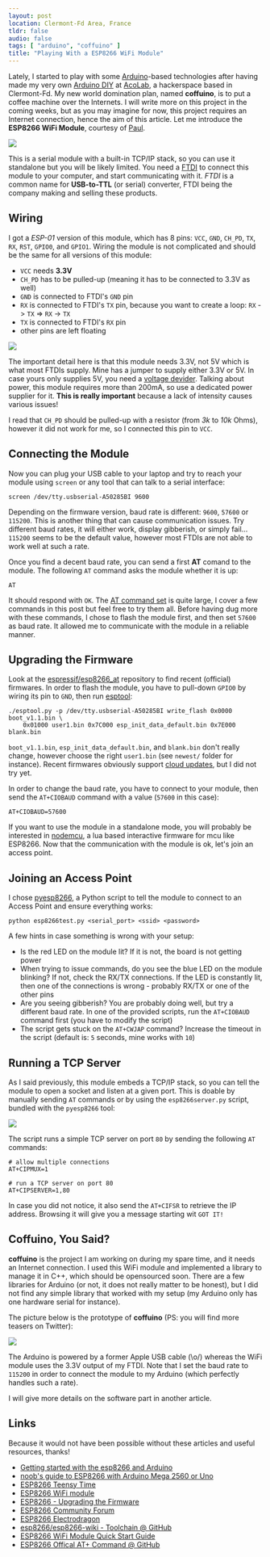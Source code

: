 ```yaml
---
layout: post
location: Clermont-Fd Area, France
tldr: false
audio: false
tags: [ "arduino", "coffuino" ]
title: "Playing With a ESP8266 WiFi Module"
---
```


Lately, I started to play with some [Arduino](http://arduino.cc/)-based
technologies after having made my very own [Arduino
DIY](http://redmine.acolab.fr/projects/yabbas-v1/wiki/YABBAS) at
[AcoLab](http://acolab.fr/), a hackerspace based in Clermont-Fd.  My new world
domination plan, named **coffuino**, is to put a coffee machine over the
Internets. I will write more on this project in the coming weeks, but as you may
imagine for now, this project requires an Internet connection, hence the aim of
this article. Let me introduce the **ESP8266 WiFi Module**, courtesy of
[Paul](https://twitter.com/disk_91).

![](/images/posts/2015/esp/esp8266.jpg)

This is a serial module with a built-in TCP/IP stack, so you can use it
standalone but you will be likely limited. You need a
[FTDI](https://en.wikipedia.org/wiki/FTDI) to connect this module to your
computer, and start communicating with it. _FTDI_ is a common name for
**USB-to-TTL** (or serial) converter, FTDI being the company making and selling
these products.

## Wiring

I got a _ESP-01_ version of this module, which has 8 pins: `VCC`, `GND`,
`CH_PD`, `TX`, `RX`, `RST`, `GPIO0`, and `GPIO1`. Wiring the module is not
complicated and should be the same for all versions of this module:

* `VCC` needs **3.3V**
* `CH_PD` has to be pulled-up (meaning it has to be connected to 3.3V as well)
* `GND` is connected to FTDI's `GND` pin
* `RX` is connected to FTDI's `TX` pin, because you want to create a loop: `RX` -> `TX` => `RX` -> `TX`
* `TX` is connected to FTDI's `RX` pin
* other pins are left floating

![](/images/posts/2015/esp/sketch.png)

The important detail here is that this module needs 3.3V, not 5V which is what
most FTDIs supply. Mine has a jumper to supply either 3.3V or 5V. In case yours
only supplies 5V, you need a [voltage
devider](https://en.wikipedia.org/wiki/Voltage_divider). Talking about power,
this module requires more than 200mA, so use a dedicated power supplier for it.
**This is really important** because a lack of intensity causes various issues!

I read that `CH_PD` should be pulled-up with a resistor (from _3k_ to _10k_
Ohms), however it did not work for me, so I connected this pin to `VCC`.

## Connecting the Module

Now you can plug your USB cable to your laptop and try to reach your module
using `screen` or any tool that can talk to a serial interface:

    screen /dev/tty.usbserial-A50285BI 9600

Depending on the firmware version, baud rate is different: `9600`, `57600` or
`115200`. This is another thing that can cause communication issues. Try
different baud rates, it will either work, display gibberish, or simply fail...
`115200` seems to be the default value, however most FTDIs are not able to work
well at such a rate.

Once you find a decent baud rate, you can send a first **AT** comand to the
module. The following `AT` command asks the module whether it is up:

    AT

It should respond with `OK`. The [AT command
set](https://github.com/espressif/esp8266_at/wiki/AT_Description) is quite
large, I cover a few commands in this post but feel free to try them all.
Before having dug more with these commands, I chose to flash the module first,
and then set `57600` as baud rate. It allowed me to communicate with the module
in a reliable manner.

## Upgrading the Firmware

Look at the
[espressif/esp8266_at](https://github.com/espressif/esp8266_at/tree/master/bin)
repository to find recent (official) firmwares. In order to flash the module,
you have to pull-down `GPIO0` by wiring its pin to `GND`, then run
[esptool](https://github.com/themadinventor/esptool):

    ./esptool.py -p /dev/tty.usbserial-A50285BI write_flash 0x0000 boot_v1.1.bin \
        0x01000 user1.bin 0x7C000 esp_init_data_default.bin 0x7E000 blank.bin

`boot_v1.1.bin`, `esp_init_data_default.bin`, and `blank.bin` don't really
change, however choose the right `user1.bin` (see `newest/` folder for
instance). Recent firmwares obviously support [cloud
updates](http://blog.electrodragon.com/cloud-updating-your-wi07c-esp8266-now/),
but I did not try yet.

In order to change the baud rate, you have to connect to your module, then send
the `AT+CIOBAUD` command with a value (`57600` in this case):

    AT+CIOBAUD=57600

If you want to use the module in a standalone mode, you will probably be
interested in [nodemcu](https://github.com/nodemcu/nodemcu-firmware), a lua
based interactive firmware for mcu like ESP8266.
Now that the communication with the module is ok, let's join an access point.


## Joining an Access Point

I chose [pyesp8266](https://github.com/guyz/pyesp8266), a Python script to tell
the module to connect to an Access Point and ensure everything works:

    python esp8266test.py <serial_port> <ssid> <password>

A few hints in case something is wrong with your setup:

* Is the red LED on the module lit? If it is not, the board is not getting
  power
* When trying to issue commands, do you see the blue LED on the module blinking?
  If not, check the RX/TX connections. If the LED is constantly lit, then one of
  the connections is wrong - probably RX/TX or one of the other pins
* Are you seeing gibberish? You are probably doing well, but try a different
  baud rate. In one of the provided scripts, run the `AT+CIOBAUD` command first
  (you have to modify the script)
* The script gets stuck on the `AT+CWJAP` command? Increase the timeout in the
  script (default is: `5` seconds, mine works with `10`)


## Running a TCP Server

As I said previously, this module embeds a TCP/IP stack, so you can tell the
module to open a socket and listen at a given port. This is doable by manually
sending `AT` commands or by using the `esp8266server.py` script, bundled with the
`pyesp8266` tool:

![](/images/posts/2015/esp/screen.png)

The script runs a simple TCP server on port `80` by sending the following `AT`
commands:

    # allow multiple connections
    AT+CIPMUX=1

    # run a TCP server on port 80
    AT+CIPSERVER=1,80

In case you did not notice, it also send the `AT+CIFSR` to retrieve the IP
address. Browsing it will give you a message starting wit `GOT IT!`


## Coffuino, You Said?

**coffuino** is the project I am working on during my spare time, and it needs
an Internet connection. I used this WiFi module and implemented a library to
manage it in C++, which should be opensourced soon.
There are a few libraries for Arduino (or not, it does not really matter to be
honest), but I did not find any simple library that worked with my setup (my
Arduino only has one hardware serial for instance).

The picture below is the prototype of **coffuino** (PS: you will find more
teasers on Twitter):

![](/images/posts/2015/esp/wiring.jpg)

The Arduino is powered by a former Apple USB cable (\o/) whereas the WiFi module
uses the 3.3V output of my FTDI.  Note that I set the baud rate to `115200` in
order to connect the module to my Arduino (which perfectly handles such a rate).

I will give more details on the software part in another article.


## Links

Because it would not have been possible without these articles and useful
resources, thanks!

* [Getting started with the esp8266 and Arduino](http://www.madebymarket.com/blog/dev/getting-started-with-esp8266.html)
* [noob's guide to ESP8266 with Arduino Mega 2560 or Uno](http://shin-ajaran.blogspot.fr/2014/12/noobs-guide-to-esp8266-with-arduino.html)
* [ESP8266 Teensy Time](http://www.cse.dmu.ac.uk/~sexton/ESP8266/)
* [ESP8266 WiFi module](http://tomeko.net/other/ESP8266/)
* [ESP8266 - Upgrading the Firmware](https://www.ukhas.net/wiki/esp8266/firmware_update)
* [ESP8266 Community Forum](http://www.esp8266.com/)
* [ESP8266 Electrodragon](http://www.electrodragon.com/w/ESP8266)
* [esp8266/esp8266-wiki - Toolchain @ GitHub](https://github.com/esp8266/esp8266-wiki)
* [ESP8266 WiFi Module Quick Start Guide](http://www.labradoc.com/i/follower/p/notes-esp8266)
* [ESP8266 Offical AT+ Command @ GitHub](https://github.com/espressif/esp8266_at)
